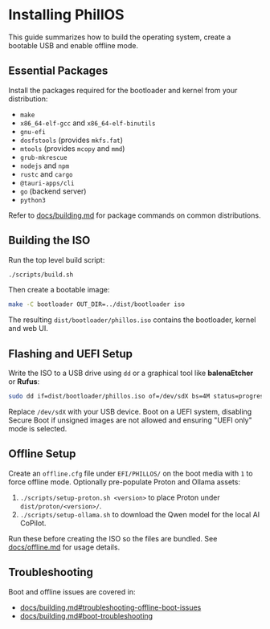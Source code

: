 # Installing PhillOS

This guide summarizes how to build the operating system, create a bootable USB and enable offline mode.

## Essential Packages

Install the packages required for the bootloader and kernel from your distribution:

- `make`
- `x86_64-elf-gcc` and `x86_64-elf-binutils`
- `gnu-efi`
- `dosfstools` (provides `mkfs.fat`)
- `mtools` (provides `mcopy` and `mmd`)
- `grub-mkrescue`
- `nodejs` and `npm`
- `rustc` and `cargo`
- `@tauri-apps/cli`
- `go` (backend server)
- `python3`

Refer to [docs/building.md](building.md) for package commands on common distributions.

## Building the ISO

Run the top level build script:

```bash
./scripts/build.sh
```

Then create a bootable image:

```bash
make -C bootloader OUT_DIR=../dist/bootloader iso
```

The resulting `dist/bootloader/phillos.iso` contains the bootloader, kernel and web UI.

## Flashing and UEFI Setup

Write the ISO to a USB drive using `dd` or a graphical tool like **balenaEtcher** or **Rufus**:

```bash
sudo dd if=dist/bootloader/phillos.iso of=/dev/sdX bs=4M status=progress && sync
```

Replace `/dev/sdX` with your USB device. Boot on a UEFI system, disabling Secure Boot if unsigned images are not allowed and ensuring "UEFI only" mode is selected.

## Offline Setup

Create an `offline.cfg` file under `EFI/PHILLOS/` on the boot media with `1` to force offline mode. Optionally pre-populate Proton and Ollama assets:

1. `./scripts/setup-proton.sh <version>` to place Proton under `dist/proton/<version>/`.
2. `./scripts/setup-ollama.sh` to download the Qwen model for the local AI CoPilot.

Run these before creating the ISO so the files are bundled. See [docs/offline.md](offline.md) for usage details.

## Troubleshooting

Boot and offline issues are covered in:

- [docs/building.md#troubleshooting-offline-boot-issues](building.md#troubleshooting-offline-boot-issues)
- [docs/building.md#boot-troubleshooting](building.md#boot-troubleshooting)


